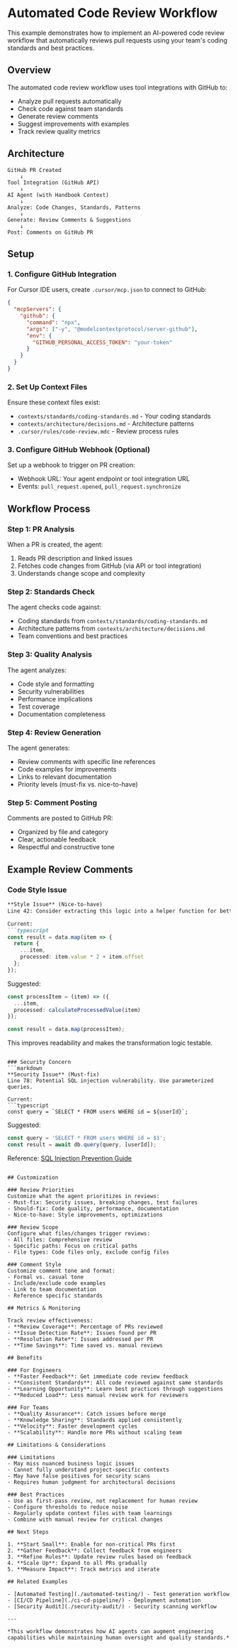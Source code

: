# Automated Code Review Workflow

This example demonstrates how to implement an AI-powered code review workflow that automatically reviews pull requests using your team's coding standards and best practices.

## Overview

The automated code review workflow uses tool integrations with GitHub to:
- Analyze pull requests automatically
- Check code against team standards
- Generate review comments
- Suggest improvements with examples
- Track review quality metrics

## Architecture

```
GitHub PR Created
    ↓
Tool Integration (GitHub API)
    ↓
AI Agent (with Handbook Context)
    ↓
Analyze: Code Changes, Standards, Patterns
    ↓
Generate: Review Comments & Suggestions
    ↓
Post: Comments on GitHub PR
```

## Setup

### 1. Configure GitHub Integration

For Cursor IDE users, create `.cursor/mcp.json` to connect to GitHub:

```json
{
  "mcpServers": {
    "github": {
      "command": "npx",
      "args": ["-y", "@modelcontextprotocol/server-github"],
      "env": {
        "GITHUB_PERSONAL_ACCESS_TOKEN": "your-token"
      }
    }
  }
}
```

### 2. Set Up Context Files

Ensure these context files exist:
- `contexts/standards/coding-standards.md` - Your coding standards
- `contexts/architecture/decisions.md` - Architecture patterns
- `.cursor/rules/code-review.mdc` - Review process rules

### 3. Configure GitHub Webhook (Optional)

Set up a webhook to trigger on PR creation:
- Webhook URL: Your agent endpoint or tool integration URL
- Events: `pull_request.opened`, `pull_request.synchronize`

## Workflow Process

### Step 1: PR Analysis
When a PR is created, the agent:
1. Reads PR description and linked issues
2. Fetches code changes from GitHub (via API or tool integration)
3. Understands change scope and complexity

### Step 2: Standards Check
The agent checks code against:
- Coding standards from `contexts/standards/coding-standards.md`
- Architecture patterns from `contexts/architecture/decisions.md`
- Team conventions and best practices

### Step 3: Quality Analysis
The agent analyzes:
- Code style and formatting
- Security vulnerabilities
- Performance implications
- Test coverage
- Documentation completeness

### Step 4: Review Generation
The agent generates:
- Review comments with specific line references
- Code examples for improvements
- Links to relevant documentation
- Priority levels (must-fix vs. nice-to-have)

### Step 5: Comment Posting
Comments are posted to GitHub PR:
- Organized by file and category
- Clear, actionable feedback
- Respectful and constructive tone

## Example Review Comments

### Code Style Issue
```markdown
**Style Issue** (Nice-to-have)
Line 42: Consider extracting this logic into a helper function for better readability.

Current:
```typescript
const result = data.map(item => {
  return {
    ...item,
    processed: item.value * 2 + item.offset
  };
});
```

Suggested:
```typescript
const processItem = (item) => ({
  ...item,
  processed: calculateProcessedValue(item)
});

const result = data.map(processItem);
```

This improves readability and makes the transformation logic testable.
```

### Security Concern
```markdown
**Security Issue** (Must-fix)
Line 78: Potential SQL injection vulnerability. Use parameterized queries.

Current:
```typescript
const query = `SELECT * FROM users WHERE id = ${userId}`;
```

Suggested:
```typescript
const query = 'SELECT * FROM users WHERE id = $1';
const result = await db.query(query, [userId]);
```

Reference: [SQL Injection Prevention Guide](link-to-docs)
```

## Customization

### Review Priorities
Customize what the agent prioritizes in reviews:
- Must-fix: Security issues, breaking changes, test failures
- Should-fix: Code quality, performance, documentation
- Nice-to-have: Style improvements, optimizations

### Review Scope
Configure what files/changes trigger reviews:
- All files: Comprehensive review
- Specific paths: Focus on critical paths
- File types: Code files only, exclude config files

### Comment Style
Customize comment tone and format:
- Formal vs. casual tone
- Include/exclude code examples
- Link to team documentation
- Reference specific standards

## Metrics & Monitoring

Track review effectiveness:
- **Review Coverage**: Percentage of PRs reviewed
- **Issue Detection Rate**: Issues found per PR
- **Resolution Rate**: Issues addressed per PR
- **Time Savings**: Time saved vs. manual reviews

## Benefits

### For Engineers
- **Faster Feedback**: Get immediate code review feedback
- **Consistent Standards**: All code reviewed against same standards
- **Learning Opportunity**: Learn best practices through suggestions
- **Reduced Load**: Less manual review work for reviewers

### For Teams
- **Quality Assurance**: Catch issues before merge
- **Knowledge Sharing**: Standards applied consistently
- **Velocity**: Faster development cycles
- **Scalability**: Handle more PRs without scaling team

## Limitations & Considerations

### Limitations
- May miss nuanced business logic issues
- Cannot fully understand project-specific contexts
- May have false positives for security scans
- Requires human judgment for architectural decisions

### Best Practices
- Use as first-pass review, not replacement for human review
- Configure thresholds to reduce noise
- Regularly update context files with team learnings
- Combine with manual review for critical changes

## Next Steps

1. **Start Small**: Enable for non-critical PRs first
2. **Gather Feedback**: Collect feedback from engineers
3. **Refine Rules**: Update review rules based on feedback
4. **Scale Up**: Expand to all PRs gradually
5. **Measure Impact**: Track metrics and iterate

## Related Examples

- [Automated Testing](./automated-testing/) - Test generation workflow
- [CI/CD Pipeline](./ci-cd-pipeline/) - Deployment automation
- [Security Audit](./security-audit/) - Security scanning workflow

---

*This workflow demonstrates how AI agents can augment engineering capabilities while maintaining human oversight and quality standards.*

